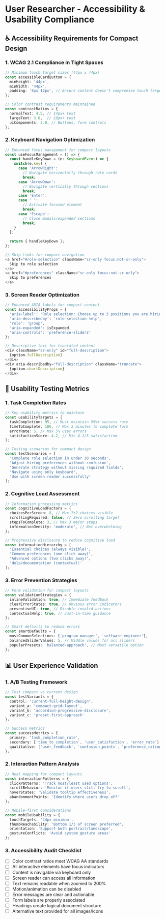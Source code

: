 # User Researcher - Accessibility & Usability Compliance

## ♿ Accessibility Requirements for Compact Design

### 1. WCAG 2.1 Compliance in Tight Spaces
```typescript
// Minimum touch target sizes (44px x 44px)
const accessibleCardButton = {
  minHeight: '44px',
  minWidth: '44px',
  padding: '8px 12px', // Ensure content doesn't compromise touch targets
};

// Color contrast requirements maintained
const contrastRatios = {
  normalText: 4.5, // 14px+ text
  largeText: 3.0,  // 18px+ text
  uiComponents: 3.0, // Buttons, form controls
};
```

### 2. Keyboard Navigation Optimization
```typescript
// Enhanced focus management for compact layouts
const useFocusManagement = () => {
  const handleKeyDown = (e: KeyboardEvent) => {
    switch(e.key) {
      case 'ArrowRight':
        // Navigate horizontally through role cards
        break;
      case 'ArrowDown': 
        // Navigate vertically through sections
        break;
      case 'Enter':
      case ' ':
        // Activate focused element
        break;
      case 'Escape':
        // Close modals/expanded sections
        break;
    }
  };
  
  return { handleKeyDown };
};

// Skip links for compact navigation
<a href="#role-selection" className="sr-only focus:not-sr-only">
  Skip to role selection
</a>
<a href="#preferences" className="sr-only focus:not-sr-only">
  Skip to preferences
</a>
```

### 3. Screen Reader Optimization
```typescript
// Enhanced ARIA labels for compact content
const accessibilityProps = {
  'aria-label': 'Role selection: Choose up to 3 positions you are hiring for',
  'aria-describedby': 'role-selection-help',
  'role': 'group',
  'aria-expanded': isExpanded,
  'aria-controls': 'preference-sliders'
};

// Descriptive text for truncated content
<div className="sr-only" id="full-description">
  {option.fullDescription}
</div>
<div aria-describedby="full-description" className="truncate">
  {option.shortDescription}
</div>
```

## 🧪 Usability Testing Metrics

### 1. Task Completion Rates
```typescript
// Key usability metrics to maintain
const usabilityTargets = {
  taskCompletion: 95, // Must maintain 95%+ success rate
  timeToComplete: 180, // Max 3 minutes to complete form
  errorRate: 5, // Max 5% user errors
  satisfactionScore: 4.2, // Min 4.2/5 satisfaction
};

// Testing scenarios for compact design
const testScenarios = [
  'Complete role selection in under 30 seconds',
  'Adjust hiring preferences without confusion', 
  'Generate strategy without missing required fields',
  'Navigate using only keyboard',
  'Use with screen reader successfully'
];
```

### 2. Cognitive Load Assessment
```typescript
// Information processing metrics
const cognitiveLoadFactors = {
  choicesPerScreen: 8, // Max 7±2 choices visible
  scrollingRequired: false, // Zero scrolling target
  stepsToComplete: 3, // Max 3 major steps
  informationDensity: 'moderate', // Not overwhelming
};

// Progressive disclosure to reduce cognitive load
const informationHierarchy = [
  'Essential choices (always visible)',
  'Common preferences (one click away)',
  'Advanced options (two clicks away)',
  'Help/documentation (contextual)'
];
```

### 3. Error Prevention Strategies
```typescript
// Form validation for compact layouts
const validationStrategies = {
  inlineValidation: true, // Immediate feedback
  clearErrorStates: true, // Obvious error indicators  
  preventiveUI: true, // Disable invalid actions
  contextualHelp: true, // Just-in-time guidance
};

// Smart defaults to reduce errors
const smartDefaults = {
  mostCommonSelections: ['program-manager', 'software-engineer'],
  balancedSliderValues: 5, // Middle values for all sliders
  popularPresets: 'balanced-approach', // Most versatile option
};
```

## 📊 User Experience Validation

### 1. A/B Testing Framework
```typescript
// Test compact vs current design
const testVariants = {
  control: 'current-full-height-design',
  variant_a: 'compact-grid-layout',
  variant_b: 'accordion-progressive-disclosure',
  variant_c: 'preset-first-approach'
};

// Success metrics
const successMetrics = {
  primary: 'task_completion_rate',
  secondary: ['time_to_completion', 'user_satisfaction', 'error_rate'],
  qualitative: ['user_feedback', 'confusion_points', 'preference_ratings']
};
```

### 2. Interaction Pattern Analysis
```typescript
// Heat mapping for compact layouts
const interactionPatterns = {
  clickPatterns: 'Track most/least used options',
  scrollBehavior: 'Monitor if users still try to scroll',
  hoverStates: 'Validate tooltip effectiveness',
  abandonmentPoints: 'Identify where users drop off'
};

// Mobile-first considerations
const mobileUsability = {
  touchTargets: '44px minimum',
  thumbReachability: 'Bottom 1/3 of screen preferred',
  orientation: 'Support both portrait/landscape',
  gestureConflicts: 'Avoid system gesture areas'
};
```

### 3. Accessibility Audit Checklist
- [ ] Color contrast ratios meet WCAG AA standards
- [ ] All interactive elements have focus indicators
- [ ] Content is navigable via keyboard only
- [ ] Screen reader can access all information
- [ ] Text remains readable when zoomed to 200%
- [ ] Motion/animation can be disabled
- [ ] Error messages are clear and actionable
- [ ] Form labels are properly associated
- [ ] Headings create logical document structure
- [ ] Alternative text provided for all images/icons